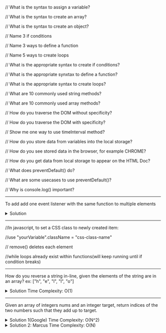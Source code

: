 // What is the syntax to assign a variable?

// What is the syntax to create an array?

// What is the syntax to create an object?

// Name 3 if conditions

// Name 3 ways to define a function

// Name 5 ways to create loops

// What is the appropriate syntax to create if conditions?

// What is the appropriate synxtax to define a function?

// What is the appropriate syntax to create loops?

// What are 10 commonly used string methods?

// What are 10 commonly used array methods?

// How do you traverse the DOM without specificity?

// How do you traverse the DOM with specificity?

// Show me one way to use timeInterval method?

// How do you store data from variables into the local storage?

// How do you see stored data in the browser, for example CHROME?

// How do you get data from local storage to appear on the HTML Doc?

// What does preventDefault() do?

// What are some usecases to use preventDefault()?

// Why is console.log() important?
- - -
To add add one event listener with the same function to multiple elements
<details>
  <summary>Solution</summary>
    
```
document.addEventListener("click"), function(event) {
    if (event.target.matches("element-class-name")) {
        *do something*
    }
 }
 ```
    
 </details>
 
 - - -
 
//In javascript, to set a CSS class to newly created item:

//use "yourVariable".className = "css-class-name"

// remove() deletes each element

//while loops already exist within functions(will keep running until if condition breaks)

- - -
 
 How do you reverse a string in-line, given the elements of the string are in an array? ex: ["h", "e", "l", "l", "o"]
 
 <details>
  <summary>Solution Time Complexity: O(1)</summary>
  
 
```
function reverseString(string) {
    string = string.reverse()
}
```
</details>

- - -
  
Given an array of integers nums and an integer target, return indices of the two numbers such that they add up to target.
 <details>
  <summary>Solution 1(Google) Time Complexity: O(N^2) </summary>
  
  
```
var twoSum = function(nums, target) {
    for (var x = 0; x < nums.length; x ++) {
        for (var y = x+1; y < nums.length; y++) {
        if(nums[x] + nums[y] == target) {
            var sum = [x,y];
            return sum;
        }
      }
   }
};
```
</details>
<details>
  <summary>Solution 2: Marcus Time Complexity: O(N)</summary>
  
  ```
//Two sum function.
var twoSum = function(nums, target) {
    //Iterates over the length of the array.
    for (var x = 0; x < nums.length; x++) {
        //Assign a variable 'match' to the difference between the target 
        //and the 'x' index in the array.
        var match = target - nums[x];
        //Assign a variable 'index' to the 'match' variable's index value,
        //after the first 'x' index.
        //This is done to avoid assigning the index to the 'x' index
        //in the case that the target is a double of the 'x' index.
        //The value of 'index' is assigned '-1' if the 'match' value 
        //does not exist within the array. 
        var index = nums.indexOf(match, x+1);
        //Checks for an existing 'match' via 'index' check.
        if (index != -1) {
            //If a 'match' is found('index' does not equal '-1'):
            //Assign an array 'newList' to the values of the index
            // of 'x' and 'index'.
            var newList = [nums.indexOf(nums[x]), index];
            //Returns the newList containing the correct indices.
            return newList;
        }
        //The 'x' index increases if the 'x' index value itself is not
        //one of the available matching values.
    }
};

      
//Example:
numbers = [6,-18,7,9];
target = -9;
twoSum(numbers, target); //Expected output: [1,3]     
```
</details>
